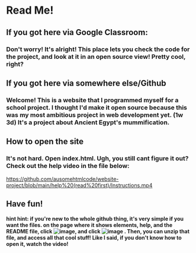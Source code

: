 # Read Me!

## If you got here via Google Classroom:

### Don't worry! It's alright! This place lets you check the code for the project, and look at it in an open source view! Pretty cool, right?

## If you got here via somewhere else/Github

### Welcome! This is a website that I programmed myself for a school project. I thought I'd make it open source because this was my most ambitious project in web development yet. (1w 3d) It's a project about Ancient Egypt's mummification.

## How to open the site

### It's not hard. Open index.html. Ugh, you still cant figure it out? Check out the help video in the file below:

https://github.com/ausomehtmlcode/website-project/blob/main/help%20(read%20first)/Instructions.mp4

## Have fun!

#### hint hint: if you're new to the whole github thing, it's very simple if you want the files. on the page where it shows elements, help, and the README file, click ![image](https://user-images.githubusercontent.com/81582497/154125817-39af0c85-cd6e-480f-851e-f0b5e12b9e01.png), and click ![image](https://user-images.githubusercontent.com/81582497/154125861-df361370-d6c7-4b7f-bfa5-b0eff9a01161.png) . Then, you can unzip that file, and access all that cool stuff! Like I said, if you don't know how to open it, watch the video!
